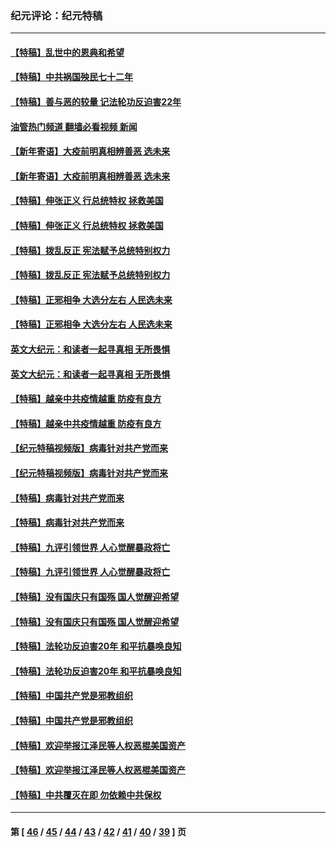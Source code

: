 ### 纪元评论：纪元特稿
---
#### [【特稿】乱世中的恩典和希望](../../pages/nsc424/n13734687.md?05230330) 
#### [【特稿】中共祸国殃民七十二年](../../pages/nsc424/n13272607.md?05230330) 
#### [【特稿】善与恶的较量 记法轮功反迫害22年](../../pages/nsc424/n13086597.md?05230330) 
#### [油管热门频道 翻墙必看视频 新闻](ok?05230330)
#### [【新年寄语】大疫前明真相辨善恶 选未来](../../pages/nsc424/n12660855.md?05230330) 
#### [【新年寄语】大疫前明真相辨善恶 选未来](../../pages/nsc424/n12660855.md?05230330) 
#### [【特稿】伸张正义 行总统特权 拯救美国](../../pages/nsc424/n12616806.md?05230330) 
#### [【特稿】伸张正义 行总统特权 拯救美国](../../pages/nsc424/n12616806.md?05230330) 
#### [【特稿】拨乱反正 宪法赋予总统特别权力](../../pages/nsc424/n12598306.md?05230330) 
#### [【特稿】拨乱反正 宪法赋予总统特别权力](../../pages/nsc424/n12598306.md?05230330) 
#### [【特稿】正邪相争 大选分左右 人民选未来](../../pages/nsc424/n12545208.md?05230330) 
#### [【特稿】正邪相争 大选分左右 人民选未来](../../pages/nsc424/n12545208.md?05230330) 
#### [英文大纪元：和读者一起寻真相 无所畏惧](../../pages/nsc424/n12542027.md?05230330) 
#### [英文大纪元：和读者一起寻真相 无所畏惧](../../pages/nsc424/n12542027.md?05230330) 
#### [【特稿】越亲中共疫情越重 防疫有良方](../../pages/nsc424/n12042989.md?05230330) 
#### [【特稿】越亲中共疫情越重 防疫有良方](../../pages/nsc424/n12042989.md?05230330) 
#### [【纪元特稿视频版】病毒针对共产党而来](../../pages/nsc424/n11977328.md?05230330) 
#### [【纪元特稿视频版】病毒针对共产党而来](../../pages/nsc424/n11977328.md?05230330) 
#### [【特稿】病毒针对共产党而来](../../pages/nsc424/n11928818.md?05230330) 
#### [【特稿】病毒针对共产党而来](../../pages/nsc424/n11928818.md?05230330) 
#### [【特稿】九评引领世界 人心觉醒暴政将亡](../../pages/nsc424/n11660496.md?05230330) 
#### [【特稿】九评引领世界 人心觉醒暴政将亡](../../pages/nsc424/n11660496.md?05230330) 
#### [【特稿】没有国庆只有国殇 国人觉醒迎希望](../../pages/nsc424/n11549354.md?05230330) 
#### [【特稿】没有国庆只有国殇 国人觉醒迎希望](../../pages/nsc424/n11549354.md?05230330) 
#### [【特稿】法轮功反迫害20年 和平抗暴唤良知](../../pages/nsc424/n11389135.md?05230330) 
#### [【特稿】法轮功反迫害20年 和平抗暴唤良知](../../pages/nsc424/n11389135.md?05230330) 
#### [【特稿】中国共产党是邪教组织](../../pages/nsc424/n11355551.md?05230330) 
#### [【特稿】中国共产党是邪教组织](../../pages/nsc424/n11355551.md?05230330) 
#### [【特稿】欢迎举报江泽民等人权恶棍美国资产](../../pages/nsc424/n11303040.md?05230330) 
#### [【特稿】欢迎举报江泽民等人权恶棍美国资产](../../pages/nsc424/n11303040.md?05230330) 
#### [【特稿】中共覆灭在即 勿依赖中共保权](../../pages/nsc424/n11278510.md?05230330) 

---
#### 第 [ [46](./46.md?05230330) / [45](./45.md?05230330) / [44](./44.md?05230330) / [43](./43.md?05230330) / [42](./42.md?05230330) / [41](./41.md?05230330) / [40](./40.md?05230330) / [39](./39.md?05230330) ] 页
